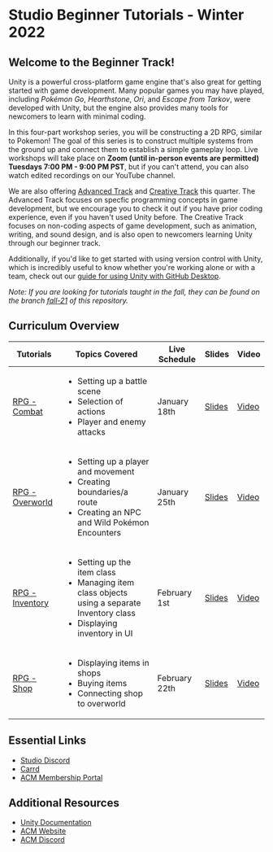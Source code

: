 # Studio Beginner Tutorials - Winter 2022
## Welcome to the Beginner Track!
Unity is a powerful cross-platform game engine that's also great for getting started with game development. Many popular games you may have played, including *Pokémon Go*, *Hearthstone*, *Ori*, and *Escape from Tarkov*, were developed with Unity, but the engine also provides many tools for newcomers to learn with minimal coding.

In this four-part workshop series, you will be constructing a 2D RPG, similar to Pokemon! The goal of this series is to construct multiple systems from the ground up and connect them to establish a simple gameplay loop. Live workshops will take place on **Zoom (until in-person events are permitted) Tuesdays 7:00 PM - 9:00 PM PST**,  but if you can't attend, you can also watch edited recordings on our YouTube channel.

We are also offering [Advanced Track](https://github.com/uclaacm/studio-advanced-tutorials-f21) and [Creative Track](https://github.com/uclaacm/studio-creative-tutorials-f21) this quarter. The Advanced Track focuses on specfic programming concepts in game development, but we encourage you to check it out if you have prior coding experience, even if you haven't used Unity before. The Creative Track focuses on non-coding aspects of game development, such as animation, writing, and sound design, and is also open to newcomers learning Unity through our beginner track.

Additionally, if you'd like to get started with using version control with Unity, which is incredibly useful to know whether you're working alone or with a team, check out our [guide for using Unity with GitHub Desktop](./Using%20Unity%20with%20GitHub%20Desktop/README.md). 

*Note: If you are looking for tutorials taught in the fall, they can be found on the branch [fall-21](https://github.com/uclaacm/studio-beginner-tutorials-f21/tree/fall-21) of this repository.*

## Curriculum Overview
| Tutorials | Topics Covered | Live Schedule | Slides | Video |
|-----------|----------------|---------------|--------|-------|
| [RPG - Combat](./Pokemon_Combat) | <ul> <li>Setting up a battle scene</li> <li>Selection of actions</li> <li>Player and enemy attacks</li> </ul> | January 18th | [Slides](https://docs.google.com/presentation/d/11wem-UyzL3qNAjySi4kznZZQPnx7d6gA_zXDun6X59s/edit?usp=sharing) | [Video](https://youtu.be/2hHzbe3aSxE) |
| [RPG - Overworld](./Pokemon_Overworld) | <ul> <li>Setting up a player and movement</li> <li>Creating boundaries/a route</li> <li>Creating an NPC and Wild Pokémon Encounters</li> </ul> | January 25th | [Slides](https://docs.google.com/presentation/d/1mX_tNAdCScIx0Qo3Y7ENI4bEb0RpwjQv5inyaSVVshQ/edit?usp=sharing) | [Video](https://youtu.be/QMbWMkJXs5g) |
| [RPG - Inventory](./Pokemon_Inventory) | <ul> <li>Setting up the item class</li> <li>Managing item class objects using a separate Inventory class</li> <li>Displaying inventory in UI</li> </ul> | February 1st | [Slides](https://docs.google.com/presentation/d/1B2nlqguwmeTMIzJ7fGrFS8XrE7aNxKOUwePROp328Ac/edit?usp=sharing) | [Video](https://youtu.be/-oxSDSYRu-Y) |
| [RPG - Shop](./Pokemon_Shop) | <ul> <li>Displaying items in shops</li> <li>Buying items</li> <li>Connecting shop to overworld</li> </ul> | February 22th | [Slides](https://docs.google.com/presentation/d/1-Pkv1ArakrWpbGaBlzdFmZH7MKRcwZtHVb-EqT1kG5A/edit?usp=sharing) | [Video](https://www.youtube.com/watch?v=qGQa0KbByiU) |

## Essential Links
- [Studio Discord](https://discord.com/invite/bBk2Mcw)
- [Carrd](https://acmstudio.carrd.co/)
- [ACM Membership Portal](https://members.uclaacm.com/)
## Additional Resources
- [Unity Documentation](https://docs.unity3d.com/Manual/index.html)
- [ACM Website](https://www.uclaacm.com/)
- [ACM Discord](https://discord.com/invite/eWmzKsY)
